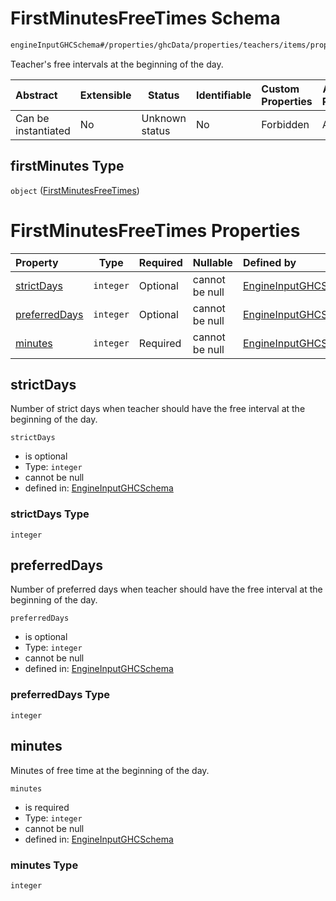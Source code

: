 # FirstMinutesFreeTimes Schema

```txt
engineInputGHCSchema#/properties/ghcData/properties/teachers/items/properties/settings/items/properties/freeTimes/properties/firstMinutes
```

Teacher's free intervals at the beginning of the day.


| Abstract            | Extensible | Status         | Identifiable | Custom Properties | Additional Properties | Access Restrictions | Defined In                                                         |
| :------------------ | ---------- | -------------- | ------------ | :---------------- | --------------------- | ------------------- | ------------------------------------------------------------------ |
| Can be instantiated | No         | Unknown status | No           | Forbidden         | Allowed               | none                | [ghc.schema.json\*](../out/ghc.schema.json "open original schema") |

## firstMinutes Type

`object` ([FirstMinutesFreeTimes](ghc-properties-ghcdata-properties-teachers-teacher-properties-settings-periodsetting-properties-freetimes-properties-firstminutesfreetimes.md))

# FirstMinutesFreeTimes Properties

| Property                        | Type      | Required | Nullable       | Defined by                                                                                                                                                                                                                                                                                                                                                          |
| :------------------------------ | --------- | -------- | -------------- | :------------------------------------------------------------------------------------------------------------------------------------------------------------------------------------------------------------------------------------------------------------------------------------------------------------------------------------------------------------------ |
| [strictDays](#strictdays)       | `integer` | Optional | cannot be null | [EngineInputGHCSchema](ghc-properties-ghcdata-properties-teachers-teacher-properties-settings-periodsetting-properties-freetimes-properties-firstminutesfreetimes-properties-strictdays.md "engineInputGHCSchema#/properties/ghcData/properties/teachers/items/properties/settings/items/properties/freeTimes/properties/firstMinutes/properties/strictDays")       |
| [preferredDays](#preferreddays) | `integer` | Optional | cannot be null | [EngineInputGHCSchema](ghc-properties-ghcdata-properties-teachers-teacher-properties-settings-periodsetting-properties-freetimes-properties-firstminutesfreetimes-properties-preferreddays.md "engineInputGHCSchema#/properties/ghcData/properties/teachers/items/properties/settings/items/properties/freeTimes/properties/firstMinutes/properties/preferredDays") |
| [minutes](#minutes)             | `integer` | Required | cannot be null | [EngineInputGHCSchema](ghc-properties-ghcdata-properties-teachers-teacher-properties-settings-periodsetting-properties-freetimes-properties-firstminutesfreetimes-properties-minutes.md "engineInputGHCSchema#/properties/ghcData/properties/teachers/items/properties/settings/items/properties/freeTimes/properties/firstMinutes/properties/minutes")             |

## strictDays

Number of strict days when teacher should have the free interval at the beginning of the day.


`strictDays`

-   is optional
-   Type: `integer`
-   cannot be null
-   defined in: [EngineInputGHCSchema](ghc-properties-ghcdata-properties-teachers-teacher-properties-settings-periodsetting-properties-freetimes-properties-firstminutesfreetimes-properties-strictdays.md "engineInputGHCSchema#/properties/ghcData/properties/teachers/items/properties/settings/items/properties/freeTimes/properties/firstMinutes/properties/strictDays")

### strictDays Type

`integer`

## preferredDays

Number of preferred days when teacher should have the free interval at the beginning of the day.


`preferredDays`

-   is optional
-   Type: `integer`
-   cannot be null
-   defined in: [EngineInputGHCSchema](ghc-properties-ghcdata-properties-teachers-teacher-properties-settings-periodsetting-properties-freetimes-properties-firstminutesfreetimes-properties-preferreddays.md "engineInputGHCSchema#/properties/ghcData/properties/teachers/items/properties/settings/items/properties/freeTimes/properties/firstMinutes/properties/preferredDays")

### preferredDays Type

`integer`

## minutes

Minutes of free time at the beginning of the day.


`minutes`

-   is required
-   Type: `integer`
-   cannot be null
-   defined in: [EngineInputGHCSchema](ghc-properties-ghcdata-properties-teachers-teacher-properties-settings-periodsetting-properties-freetimes-properties-firstminutesfreetimes-properties-minutes.md "engineInputGHCSchema#/properties/ghcData/properties/teachers/items/properties/settings/items/properties/freeTimes/properties/firstMinutes/properties/minutes")

### minutes Type

`integer`
